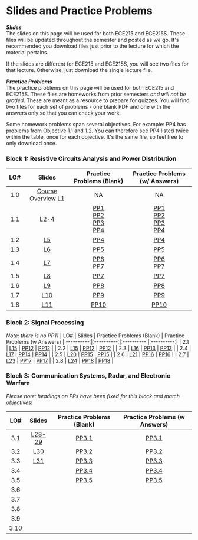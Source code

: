 # Slides and Practice Problems  

**_Slides_**   
The slides on this page will be used for both ECE215 and ECE215S. These files will be updated throughout the semester and posted as we go. It's recommended you download files just prior to the lecture for which the material pertains.  

If the slides are different for ECE215 and ECE215S, you will see two files for that lecture. Otherwise, just download the single lecture file.  

**_Practice Problems_**  
The practice problems on this page will be used for both ECE215 and ECE215S. These files are homeworks from prior semesters _and will not be graded_. These are meant as a resource to prepare for quizzes. You will find two files for each set of problems - one blank PDF and one with the answers only so that you can check your work. 

Some homework problems span several objectives. For example: PP4 has problems from Objective 1.1 and 1.2. You can therefore see PP4 listed twice within the table, once for each objective. It's the same file, so feel free to only download once.


 ### Block 1: Resistive Circuits Analysis and Power Distribution  
| LO# | Slides | Practice Problems (Blank) | Practice Problems (w/ Answers)
|:----------:|:----------:|:----------:|:----------:|
| 1.0  | [Course Overview L1](_static/ECE215_L01.pdf)  | NA | NA |
| 1.1  | [L2-4](_static/B1_Obj01_DCcircuits_Slides.pdf)  | [PP1](_static/PPs/ECE215_PP01.pdf) <br> [PP2](_static/PPs/ECE215_PP02.pdf) <br> [PP3](_static/PPs/ECE215_PP03.pdf) <br> [PP4](_static/PPs/ECE215_PP04.pdf) | [PP1](_static/PPs/ECE215_PP01_answers.pdf) <br> [PP2](_static/PPs/ECE215_PP02_answers.pdf) <br> [PP3](_static/PPs/ECE215_PP03_answers.pdf) <br> [PP4](_static/PPs/ECE215_PP04_answers.pdf)   |
| 1.2  | [L5](_static/B1_Obj02_CircuitProtection_Slides.pdf) | [PP4](_static/PPs/ECE215_PP04.pdf) | [PP4](_static/PPs/ECE215_PP04_answers.pdf)   |
| 1.3  | [L6](_static/B1_Obj03_ACcircuits_Slides.pdf) | [PP5](_static/PPs/ECE215_PP05.pdf) | [PP5](_static/PPs/ECE215_PP05_answers.pdf)  |
| 1.4  | [L7](_static/B1_Obj04_SQpowers_Slides.pdf) | [PP6](_static/PPs/ECE215_PP06.pdf) <br> [PP7](_static/PPs/ECE215_PP07.pdf) | [PP6](_static/PPs/ECE215_PP06_answers.pdf) <br> [PP7](_static/PPs/ECE215_PP07_answers.pdf)  |
| 1.5  | [L8](_static/B1_Obj05_PowerEfficiency_Slides.pdf) | [PP7](_static/PPs/ECE215_PP07.pdf) |[PP7](_static/PPs/ECE215_PP07_answers.pdf) | 
| 1.6  | [L9](_static/B1_Obj06_XFMRS_Slides.pdf)  | [PP8](_static/PPs/ECE215_PP08.pdf) |[PP8](_static/PPs/ECE215_PP08_answers.pdf) |
| 1.7  | [L10](_static/B1_Obj07_Converters_Slides.pdf)  | [PP9](_static/PPs/ECE215_PP09.pdf) |[PP9](_static/PPs/ECE215_PP09_answers.pdf) |
| 1.8  | [L11](_static/B1_Obj08_DecisionMatrices_Slides.pdf) | [PP10](_static/PPs/ECE215_PP10.pdf) | [PP10](_static/PPs/ECE215_PP10_answers.pdf) |

### Block 2: Signal Processing
_Note: there is no PP11_
| LO# | Slides | Practice Problems (Blank) | Practice Problems (w Answers)
|:----------:|:----------:|:----------:|:----------:|
| 2.1  | [L15](_static/B2_Obj01_FT_slides.pdf) | [PP12](_static/PPs/ECE215_PP12.pdf) | [PP12](_static/PPs/ECE215_PP12_answers.pdf) |
| 2.2  | [L15](_static/B2_Obj02_IdealFilters_slides.pdf) | [PP12](_static/PPs/ECE215_PP12.pdf) | [PP12](_static/PPs/ECE215_PP12_answers.pdf) |
| 2.3  | [L16](_static/B2_Obj03_ComplexMath_slides.pdf) | [PP13](_static/PPs/ECE215_PP13.pdf) | [PP13](_static/PPs/ECE215_PP13_answers.pdf) |
| 2.4  | [L17](_static/B2_Obj04_AnalogFilters_slides.pdf) | [PP14](_static/PPs/ECE215_PP14.pdf) | [PP14](_static/PPs/ECE215_PP14_answers.pdf) |
| 2.5  | [L20](_static/B2_Obj05_ADCI_slides.pdf) | [PP15](_static/PPs/ECE215_PP15.pdf) | [PP15](_static/PPs/ECE215_PP15_answers.pdf) |
| 2.6  | [L21](_static/B2_Obj06_SignalConditioning_slides.pdf) | [PP16](_static/PPs/ECE215_PP16.pdf) | [PP16](_static/PPs/ECE215_PP16_answers.pdf) |
| 2.7  | [L23](_static/B2_Obj07_DigitalLogic_slides.pdf) | [PP17](_static/PPs/ECE215_PP17.pdf) | [PP17](_static/PPs/ECE215_PP17_answers.pdf) |
| 2.8  | [L24](_static/B2_Obj08_FSM_slides.pdf) | [PP18](_static/PPs/ECE215_PP18.pdf) | [PP18](_static/PPs/ECE215_PP18_answers.pdf) |

### Block 3: Communication Systems, Radar, and Electronic Warfare

_Please note: headings on PPs have been fixed for this block and match objectives!_

| LO# | Slides | Practice Problems (Blank) | Practice Problems (w Answers)
|:----------:|:----------:|:----------:|:----------:|
| 3.1  | [L28-29](_static/B3_Obj01_Modulation_slides.pdf)| [PP3.1](_static/PPs/ECE_215_B3_Obj1_PPs.pdf) | [PP3.1](_static/PPs/ECE_215_B3_Obj1_PPs_answers.pdf) |
| 3.2  | [L30](_static/B3_Obj02_Demod_slides.pdf) |  [PP3.2](_static/PPs/ECE215_B3_Obj02_PPs.pdf) | [PP3.2](_static/PPs/ECE215_B3_Obj02_PPs_answers.pdf)  |
| 3.3  | [L31](_static/B3_Obj03_Antenna_slides.pdf) | [PP3.3](_static/PPs/ECE215_B3_Obj03_PPs.pdf) | [PP3.3](_static/PPs/ECE215_B3_Obj03_PPs_answers.pdf)  |
| 3.4  |  |  [PP3.4](_static/PPs/ECE215_B3_Obj04_PPs.pdf) | [PP3.4](_static/PPs/ECE215_B3_Obj04_PPs_answers.pdf) |
| 3.5  |  |  [PP3.5](_static/PPs/ECE215_B3_Obj05_PPs.pdf) | [PP3.5](_static/PPs/ECE215_B3_Obj05_PPs_answers.pdf)   |
| 3.6  |  |  |  |
| 3.7  |  |  |  |
| 3.8  |  |  |  |
| 3.9  |  |  |  |
| 3.10  |  |  |  |